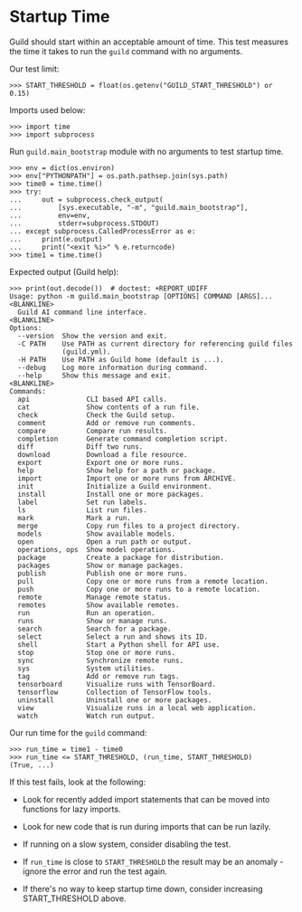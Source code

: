# Startup Time

Guild should start within an acceptable amount of time. This test
measures the time it takes to run the `guild` command with no
arguments.

Our test limit:

    >>> START_THRESHOLD = float(os.getenv("GUILD_START_THRESHOLD") or 0.15)

Imports used below:

    >>> import time
    >>> import subprocess

Run `guild.main_bootstrap` module with no arguments to test startup time.

    >>> env = dict(os.environ)
    >>> env["PYTHONPATH"] = os.path.pathsep.join(sys.path)
    >>> time0 = time.time()
    >>> try:
    ...     out = subprocess.check_output(
    ...         [sys.executable, "-m", "guild.main_bootstrap"],
    ...         env=env,
    ...         stderr=subprocess.STDOUT)
    ... except subprocess.CalledProcessError as e:
    ...     print(e.output)
    ...     print("<exit %i>" % e.returncode)
    >>> time1 = time.time()

Expected output (Guild help):

    >>> print(out.decode())  # doctest: +REPORT_UDIFF
    Usage: python -m guild.main_bootstrap [OPTIONS] COMMAND [ARGS]...
    <BLANKLINE>
      Guild AI command line interface.
    <BLANKLINE>
    Options:
      --version  Show the version and exit.
      -C PATH    Use PATH as current directory for referencing guild files
                 (guild.yml).
      -H PATH    Use PATH as Guild home (default is ...).
      --debug    Log more information during command.
      --help     Show this message and exit.
    <BLANKLINE>
    Commands:
      api              CLI based API calls.
      cat              Show contents of a run file.
      check            Check the Guild setup.
      comment          Add or remove run comments.
      compare          Compare run results.
      completion       Generate command completion script.
      diff             Diff two runs.
      download         Download a file resource.
      export           Export one or more runs.
      help             Show help for a path or package.
      import           Import one or more runs from ARCHIVE.
      init             Initialize a Guild environment.
      install          Install one or more packages.
      label            Set run labels.
      ls               List run files.
      mark             Mark a run.
      merge            Copy run files to a project directory.
      models           Show available models.
      open             Open a run path or output.
      operations, ops  Show model operations.
      package          Create a package for distribution.
      packages         Show or manage packages.
      publish          Publish one or more runs.
      pull             Copy one or more runs from a remote location.
      push             Copy one or more runs to a remote location.
      remote           Manage remote status.
      remotes          Show available remotes.
      run              Run an operation.
      runs             Show or manage runs.
      search           Search for a package.
      select           Select a run and shows its ID.
      shell            Start a Python shell for API use.
      stop             Stop one or more runs.
      sync             Synchronize remote runs.
      sys              System utilities.
      tag              Add or remove run tags.
      tensorboard      Visualize runs with TensorBoard.
      tensorflow       Collection of TensorFlow tools.
      uninstall        Uninstall one or more packages.
      view             Visualize runs in a local web application.
      watch            Watch run output.

Our run time for the `guild` command:

    >>> run_time = time1 - time0
    >>> run_time <= START_THRESHOLD, (run_time, START_THRESHOLD)
    (True, ...)

If this test fails, look at the following:

- Look for recently added import statements that can be moved into
  functions for lazy imports.

- Look for new code that is run during imports that can be run lazily.

- If running on a slow system, consider disabling the test.

- If `run_time` is close to `START_THRESHOLD` the result may be an
  anomaly - ignore the error and run the test again.

- If there's no way to keep startup time down, consider increasing
  START_THRESHOLD above.
